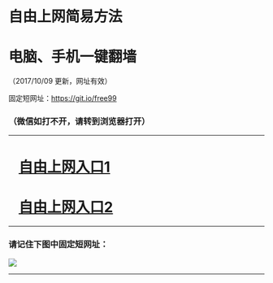 ﻿# 自由上网简易方法

# 电脑、手机一键翻墙

（2017/10/09 更新，网址有效）

固定短网址：https://git.io/free99

### （微信如打不开，请转到浏览器打开）


***





# &nbsp;&nbsp; <a href="http://ft620123639.fwq-tz-1001.info/fwqtz01.html?t=100900126625 " target="_blank">自由上网入口1</a>
# &nbsp;&nbsp; <a href="http://ft918226287.fwq-tz-1002.info/fwqtz02.html?t=100900130798 " target="_blank">自由上网入口2</a>
***

### 请记住下图中固定短网址：

<img src="https://s3-us-west-2.amazonaws.com/fwq-1001/yjfq-20170905okok.png" /> 


***

